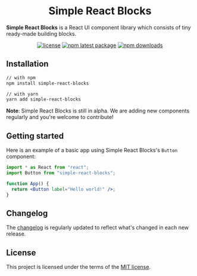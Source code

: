 <h1 align="center">Simple React Blocks</h1>

**Simple React Blocks** is a React UI component library which consists of tiny ready-made building blocks.

<div align="center">

[![license](https://img.shields.io/badge/license-MIT-blue.svg)](https://github.com/aialvi/simple-react-blocks/blob/HEAD/LICENSE)
[![npm latest package](https://img.shields.io/npm/v/simple-react-blocks/latest.svg)](https://www.npmjs.com/package/simple-react-blocks)
[![npm downloads](https://img.shields.io/npm/dm/simple-react-blocks.svg)](https://www.npmjs.com/package/simple-react-blocks)

</div>

## Installation

```sh
// with npm
npm install simple-react-blocks

// with yarn
yarn add simple-react-blocks
```

**Note**: Simple React Blocks is still in alpha.
We are adding new components regularly and you're welcome to contribute!

## Getting started

Here is an example of a basic app using Simple React Blocks's `Button` component:

```jsx
import * as React from "react";
import Button from "simple-react-blocks";

function App() {
  return <Button label="Hello world!" />;
}
```

## Changelog

The [changelog](https://github.com/aialvi/simple-react-blocks/releases) is regularly updated to reflect what's changed in each new release.

## License

This project is licensed under the terms of the
[MIT license](/LICENSE).
